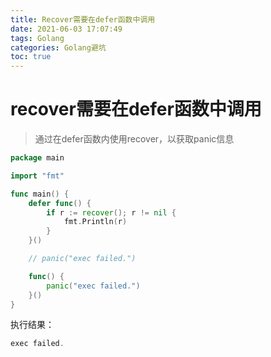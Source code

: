 ```yaml
---
title: Recover需要在defer函数中调用
date: 2021-06-03 17:07:49
tags: Golang
categories: Golang避坑
toc: true
---
```


# recover需要在defer函数中调用

>通过在defer函数内使用recover，以获取panic信息

```go
package main

import "fmt"

func main() {
    defer func() {
        if r := recover(); r != nil {
            fmt.Println(r)
        }
    }()

    // panic("exec failed.")

    func() {
        panic("exec failed.")
    }()
}

```

执行结果：
```go
exec failed.
```
